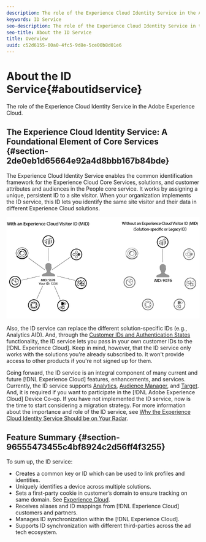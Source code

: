 ```yaml
---
description: The role of the Experience Cloud Identity Service in the Adobe Experience Cloud.
keywords: ID Service
seo-description: The role of the Experience Cloud Identity Service in the Adobe Experience Cloud.
seo-title: About the ID Service
title: Overview
uuid: c52d6155-00a0-4fc5-9d8e-5ce00b8d01e6
---
```


# About the ID Service{#aboutidservice}

The role of the Experience Cloud Identity Service in the Adobe Experience Cloud.

<!--
mcvid-functionality.xml
-->

## The Experience Cloud Identity Service: A Foundational Element of Core Services {#section-2de0eb1d65664e92a4d8bbb167b84bde}

The Experience Cloud Identity Service enables the common identification framework for the Experience Cloud Core Services, solutions, and customer attributes and audiences in the People core service. It works by assigning a unique, persistent ID to a site visitor. When your organization implements the ID service, this ID lets you identify the same site visitor and their data in different Experience Cloud solutions.

![](assets/ecid.png)

Also, the ID service can replace the different solution-specific IDs (e.g., Analytics AID). And, through the [Customer IDs and Authentication States](../reference/authenticated-state.md) functionality, the ID service lets you pass in your own customer IDs to the [!DNL Experience Cloud]. Keep in mind, however, that the ID service only works with the solutions you're already subscribed to. It won't provide access to other products if you're not signed up for them.

Going forward, the ID service is an integral component of many current and future [!DNL Experience Cloud] features, enhancements, and services. Currently, the ID service supports [Analytics](http://www.adobe.com/marketing-cloud/web-analytics.html), [Audience Manager](http://www.adobe.com/marketing-cloud/data-management-platform.html), and [Target](http://www.adobe.com/marketing-cloud/testing-targeting.html). And, it is required if you want to participate in the [!DNL Adobe Experience Cloud] Device Co-op. If you have not implemented the ID service, now is the time to start considering a migration strategy. For more information about the importance and role of the ID service, see [Why the Experience Cloud Identity Service Should be on Your Radar](http://blogs.adobe.com/digitalmarketing/analytics/why-new-adobe-marketing-cloud-id-service-should-be-on-your-radar/).

## Feature Summary {#section-96555473455c4bf8924c2d56ff4f3255}

To sum up, the ID service:

* Creates a common key or ID which can be used to link profiles and identities. 
* Uniquely identifies a device across multiple solutions. 
* Sets a first-party cookie in customer’s domain to ensure tracking on same domain. See [Experience Cloud](../introduction/cookies.md). 
* Receives aliases and ID mappings from [!DNL Experience Cloud] customers and partners. 
* Manages ID synchronization within the [!DNL Experience Cloud]. 
* Supports ID synchronization with different third-parties across the ad tech ecosystem.
